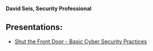 #### David Seis, Security Professional


## Presentations:

- [Shut the Front Door - Basic Cyber Security Practices](https://github.com/BuckWoody/presentations/tree/master/shut_the_front_door)

